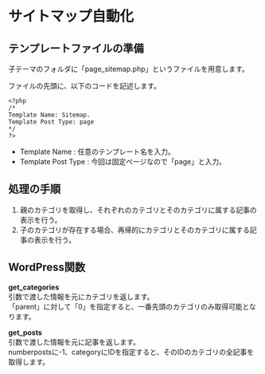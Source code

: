 # サイトマップ自動化

## テンプレートファイルの準備

子テーマのフォルダに「page_sitemap.php」というファイルを用意します。

ファイルの先頭に、以下のコードを記述します。
~~~
<?php
/*
Template Name: Sitemap.
Template Post Type: page
*/
?>
~~~

- Template Name : 任意のテンプレート名を入力。
- Template Post Type : 今回は固定ページなので「page」と入力。

## 処理の手順

1. 親のカテゴリを取得し、それぞれのカテゴリとそのカテゴリに属する記事の表示を行う。
1. 子のカテゴリが存在する場合、再帰的にカテゴリとそのカテゴリに属する記事の表示を行う。

## WordPress関数

**get_categories**  
引数で渡した情報を元にカテゴリを返します。  
「parent」に対して「0」を指定すると、一番先頭のカテゴリのみ取得可能となります。

**get_posts**  
引数で渡した情報を元に記事を返します。  
numberpostsに-1、categoryにIDを指定すると、そのIDのカテゴリの全記事を取得します。

